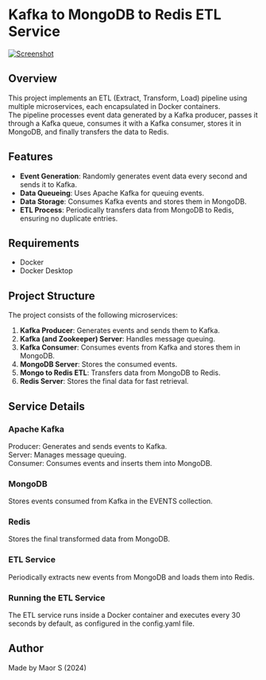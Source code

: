 # Kafka to MongoDB to Redis ETL Service

[![Screenshot](https://i.imgur.com/zYYeBee.png)](https://i.imgur.com/zYYeBee.png)

## Overview

This project implements an ETL (Extract, Transform, Load) pipeline using multiple microservices, each encapsulated in Docker containers.  
The pipeline processes event data generated by a Kafka producer, passes it through a Kafka queue, consumes it with a Kafka consumer, stores it in MongoDB, and finally transfers the data to Redis.

## Features

- **Event Generation**: Randomly generates event data every second and sends it to Kafka.
- **Data Queueing**: Uses Apache Kafka for queuing events.
- **Data Storage**: Consumes Kafka events and stores them in MongoDB.
- **ETL Process**: Periodically transfers data from MongoDB to Redis, ensuring no duplicate entries.

## Requirements

- Docker
- Docker Desktop

## Project Structure

The project consists of the following microservices:

1. **Kafka Producer**: Generates events and sends them to Kafka.
2. **Kafka (and Zookeeper) Server**: Handles message queuing.
3. **Kafka Consumer**: Consumes events from Kafka and stores them in MongoDB.
4. **MongoDB Server**: Stores the consumed events.
5. **Mongo to Redis ETL**: Transfers data from MongoDB to Redis.
6. **Redis Server**: Stores the final data for fast retrieval.


## Service Details

### Apache Kafka
Producer: Generates and sends events to Kafka.  
Server: Manages message queuing.  
Consumer: Consumes events and inserts them into MongoDB.  

### MongoDB 
Stores events consumed from Kafka in the EVENTS collection.

### Redis
Stores the final transformed data from MongoDB.

### ETL Service
Periodically extracts new events from MongoDB and loads them into Redis.  

### Running the ETL Service
The ETL service runs inside a Docker container and executes every 30 seconds by default, as configured in the config.yaml file.

## Author

Made by Maor S (2024)